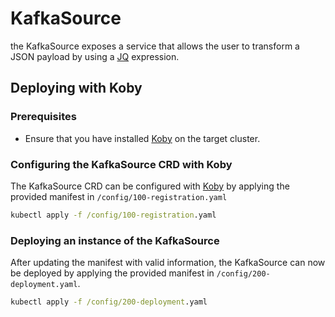 # KafkaSource
the KafkaSource exposes a service that allows the user to transform a JSON payload
by using a [JQ](https://devdocs.io/jq/) expression.

## Deploying with Koby

### Prerequisites
* Ensure that you have installed [Koby](https://github.com/triggermesh/koby) on the target cluster.

### Configuring the KafkaSource CRD with Koby
The KafkaSource CRD can be configured with [Koby](https://github.com/triggermesh/koby) by applying the provided manifest in `/config/100-registration.yaml`
```cmd
kubectl apply -f /config/100-registration.yaml
```

### Deploying an instance of the KafkaSource
After updating the manifest with valid information, the KafkaSource can now be deployed by applying the provided manifest in `/config/200-deployment.yaml`.

```cmd
kubectl apply -f /config/200-deployment.yaml
```
